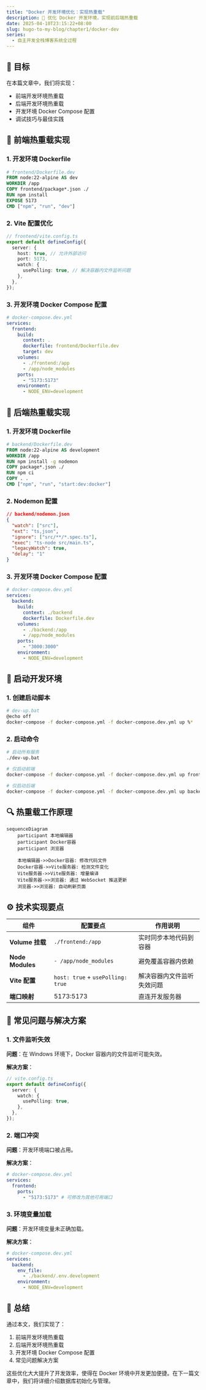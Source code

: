 ```yaml
---
title: "Docker 开发环境优化：实现热重载"
description: 🔄 优化 Docker 开发环境，实现前后端热重载
date: 2025-04-10T23:15:22+08:00
slug: hugo-to-my-blog/chapter1/docker-dev
series:
  - 自主开发全栈博客系统全过程
---
```


## 🎯 目标

在本篇文章中，我们将实现：

- 前端开发环境热重载
- 后端开发环境热重载
- 开发环境 Docker Compose 配置
- 调试技巧与最佳实践

## 🔄 前端热重载实现

### 1. 开发环境 Dockerfile

```dockerfile
# frontend/Dockerfile.dev
FROM node:22-alpine AS dev
WORKDIR /app
COPY frontend/package*.json ./
RUN npm install
EXPOSE 5173
CMD ["npm", "run", "dev"]
```

### 2. Vite 配置优化

```typescript
// frontend/vite.config.ts
export default defineConfig({
  server: {
    host: true, // 允许外部访问
    port: 5173,
    watch: {
      usePolling: true, // 解决容器内文件监听问题
    },
  },
});
```

### 3. 开发环境 Docker Compose 配置

```yaml
# docker-compose.dev.yml
services:
  frontend:
    build:
      context: .
      dockerfile: frontend/Dockerfile.dev
      target: dev
    volumes:
      - ./frontend:/app
      - /app/node_modules
    ports:
      - "5173:5173"
    environment:
      - NODE_ENV=development
```

## 🔄 后端热重载实现

### 1. 开发环境 Dockerfile

```dockerfile
# backend/Dockerfile.dev
FROM node:22-alpine AS development
WORKDIR /app
RUN npm install -g nodemon
COPY package*.json ./
RUN npm ci
COPY . .
CMD ["npm", "run", "start:dev:docker"]
```

### 2. Nodemon 配置

```json
// backend/nodemon.json
{
  "watch": ["src"],
  "ext": "ts,json",
  "ignore": ["src/**/*.spec.ts"],
  "exec": "ts-node src/main.ts",
  "legacyWatch": true,
  "delay": "1"
}
```

### 3. 开发环境 Docker Compose 配置

```yaml
# docker-compose.dev.yml
services:
  backend:
    build:
      context: ./backend
      dockerfile: Dockerfile.dev
    volumes:
      - ./backend:/app
      - /app/node_modules
    ports:
      - "3000:3000"
    environment:
      - NODE_ENV=development
```

## 🚀 启动开发环境

### 1. 创建启动脚本

```bash
# dev-up.bat
@echo off
docker-compose -f docker-compose.yml -f docker-compose.dev.yml up %*
```

### 2. 启动命令

```bash
# 启动所有服务
./dev-up.bat

# 仅启动前端
docker-compose -f docker-compose.yml -f docker-compose.dev.yml up frontend

# 仅启动后端
docker-compose -f docker-compose.yml -f docker-compose.dev.yml up backend
```

## 🔍 热重载工作原理

```mermaid
sequenceDiagram
    participant 本地编辑器
    participant Docker容器
    participant 浏览器

    本地编辑器->>Docker容器: 修改代码文件
    Docker容器->>Vite服务器: 检测文件变化
    Vite服务器->>Vite服务器: 增量编译
    Vite服务器->>浏览器: 通过 WebSocket 推送更新
    浏览器->>浏览器: 自动刷新页面
```

## ⚙️ 技术实现要点

| 组件             | 配置要点                          | 作用说明                   |
| ---------------- | --------------------------------- | -------------------------- |
| **Volume 挂载**  | `./frontend:/app`                 | 实时同步本地代码到容器     |
| **Node Modules** | `- /app/node_modules`             | 避免覆盖容器内依赖         |
| **Vite 配置**    | `host: true` + `usePolling: true` | 解决容器内文件监听失效问题 |
| **端口映射**     | 5173:5173                         | 直连开发服务器             |

## 🔧 常见问题与解决方案

### 1. 文件监听失效

**问题**：在 Windows 环境下，Docker 容器内的文件监听可能失效。

**解决方案**：

```typescript
// vite.config.ts
export default defineConfig({
  server: {
    watch: {
      usePolling: true,
    },
  },
});
```

### 2. 端口冲突

**问题**：开发环境端口被占用。

**解决方案**：

```yaml
# docker-compose.dev.yml
services:
  frontend:
    ports:
      - "5173:5173" # 可修改为其他可用端口
```

### 3. 环境变量加载

**问题**：开发环境变量未正确加载。

**解决方案**：

```yaml
# docker-compose.dev.yml
services:
  backend:
    env_file:
      - ./backend/.env.development
    environment:
      - NODE_ENV=development
```

## 📝 总结

通过本文，我们实现了：

1. 前端开发环境热重载
2. 后端开发环境热重载
3. 开发环境 Docker Compose 配置
4. 常见问题解决方案

这些优化大大提升了开发效率，使得在 Docker 环境中开发更加便捷。在下一篇文章中，我们将详细介绍数据库初始化与管理。
